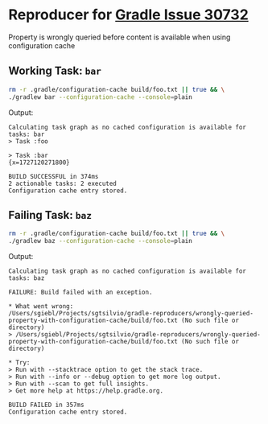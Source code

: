 # Reproducer for [Gradle Issue 30732](https://github.com/gradle/gradle/issues/30732)

Property is wrongly queried before content is available when using configuration cache

## Working Task: `bar`

```bash
rm -r .gradle/configuration-cache build/foo.txt || true && \
./gradlew bar --configuration-cache --console=plain
```
Output:
```
Calculating task graph as no cached configuration is available for tasks: bar
> Task :foo

> Task :bar
{x=1727120271800}

BUILD SUCCESSFUL in 374ms
2 actionable tasks: 2 executed
Configuration cache entry stored.
```

## Failing Task: `baz`

```bash
rm -r .gradle/configuration-cache build/foo.txt || true && \
./gradlew baz --configuration-cache --console=plain
```
Output:
```
Calculating task graph as no cached configuration is available for tasks: baz

FAILURE: Build failed with an exception.

* What went wrong:
/Users/sgiebl/Projects/sgtsilvio/gradle-reproducers/wrongly-queried-property-with-configuration-cache/build/foo.txt (No such file or directory)
> /Users/sgiebl/Projects/sgtsilvio/gradle-reproducers/wrongly-queried-property-with-configuration-cache/build/foo.txt (No such file or directory)

* Try:
> Run with --stacktrace option to get the stack trace.
> Run with --info or --debug option to get more log output.
> Run with --scan to get full insights.
> Get more help at https://help.gradle.org.

BUILD FAILED in 357ms
Configuration cache entry stored.
```
